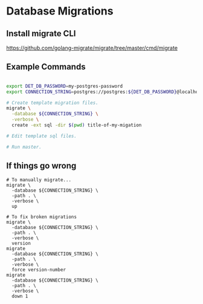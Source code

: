 # Database Migrations

## Install migrate CLI

https://github.com/golang-migrate/migrate/tree/master/cmd/migrate

## Example Commands

```bash

export DET_DB_PASSWORD=my-postgres-password
export CONNECTION_STRING=postgres://postgres:${DET_DB_PASSWORD}@localhost:5432/determined'?'sslmode=disable

# Create template migration files.
migrate \
  -database ${CONNECTION_STRING} \
  -verbose \
  create -ext sql -dir $(pwd) title-of-my-migation

# Edit template sql files.

# Run master.
```

## If things go wrong

```
# To manually migrate...
migrate \
  -database ${CONNECTION_STRING} \
  -path . \
  -verbose \
  up

# To fix broken migrations
migrate \
  -database ${CONNECTION_STRING} \
  -path . \
  -verbose \
  version
migrate
  -database ${CONNECTION_STRING} \
  -path . \
  -verbose \
  force version-number
migrate
  -database ${CONNECTION_STRING} \
  -path . \
  -verbose \
  down 1
```
